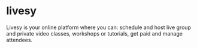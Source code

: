 # livesy
Livesy is your online platform where you can: schedule and host live group and private video classes, workshops or tutorials, get paid and manage attendees.
